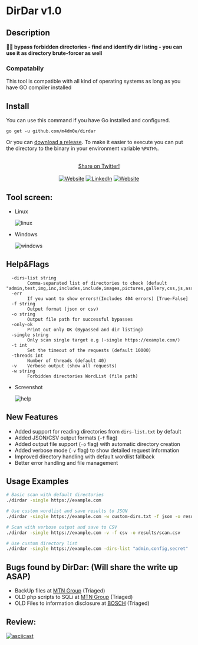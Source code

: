 # DirDar v1.0
  
## Description
<b>🏴‍☠️ bypass forbidden directories - find and identify dir listing - you can use it as directory brute-forcer as well</b><br>

### Compatabily
This tool is compatible with all kind of operating systems as long as you have GO compiler installed

## Install

You can use this command if you have Go installed and configured.

```
go get -u github.com/m4dm0e/dirdar
```

Or you can [download a release](https://github.com/m4dm0e/dirdar/releases).
To make it easier to execute you can put the directory to the binary in your environment variable `%PATH%`.

<p align="center">
    <sub>
  </sub>
  <br>
  <!--Tweet button-->
  <a href="https://twitter.com/intent/tweet?url=https%3A%2F%2Fgithub.com%2Fm4dm0e%2Fdirdar&text=DirDar%20is%20a%20tool%20that%20searches%20for%20(403-Forbidden)%20directories%20to%20break%20it%20and%20get%20dir%20listing%20on%20it." target="_blank">Share on Twitter!
  </a>
  <br><br />
  <a href="https://twitter.com/m4dm0e"><img alt="Website" src="https://img.shields.io/twitter/follow/m4dm0e.svg?style=flat-square&logo=twitter"></a>
<a href="https://www.linkedin.com/in/Albarbari/"><img alt="LinkedIn" src="https://img.shields.io/badge/LinkedIn-Mohammed%20Al%20Barbari-blue?style=flat-square&logo=linkedin"></a>
<a href="https://m4dm0e.github.io/"><img alt="Website" src="https://img.shields.io/badge/Website-m4dm0e.github.io-blue?style=flat-square&logo=google-chrome"></a>
<br />

## Tool screen:
* Linux

  <img src="statics/img/firstScreen.png" alt="linux" ></a>

* Windows

  <img src="statics/img/windows.JPG" alt="windows" ></a>
  
## Help&Flags

```
  -dirs-list string
        Comma-separated list of directories to check (default "admin,test,img,inc,includes,include,images,pictures,gallery,css,js,asset,assets,backup,static,cms,blog,uploads,files")
  -err
        If you want to show errors!(Includes 404 errors) [True-False]
  -f string
        Output format (json or csv)
  -o string
        Output file path for successful bypasses
  -only-ok
        Print out only OK (Bypassed and dir listing)
  -single string
        Only scan single target e.g (-single https://example.com/)
  -t int
        Set the timeout of the requests (default 10000)
  -threads int
        Number of threads (default 40)
  -v    Verbose output (show all requests)
  -w string
        Forbidden directories WordList (file path)
```

* Screenshot

  <img src="statics/img/help.png" alt="help" ></a>

## New Features
- Added support for reading directories from `dirs-list.txt` by default
- Added JSON/CSV output formats (`-f` flag)
- Added output file support (`-o` flag) with automatic directory creation
- Added verbose mode (`-v` flag) to show detailed request information
- Improved directory handling with default wordlist fallback
- Better error handling and file management

## Usage Examples

```bash
# Basic scan with default directories
./dirdar -single https://example.com

# Use custom wordlist and save results to JSON
./dirdar -single https://example.com -w custom-dirs.txt -f json -o results.json

# Scan with verbose output and save to CSV
./dirdar -single https://example.com -v -f csv -o results/scan.csv

# Use custom directory list
./dirdar -single https://example.com -dirs-list "admin,config,secret"
```

## Bugs found by DirDar: (Will share the write up ASAP)
* BackUp files at [MTN Group](https://hackerone.com/mtn_group?type=team) (Triaged)
* OLD php scripts to SQLi at [MTN Group](https://hackerone.com/mtn_group?type=team) (Triaged)
* OLD Files to information disclosure at [BOSCH](http://psirt.bosch.com/) (Triaged)

## Review:

[![asciicast](https://asciinema.org/a/391851.svg)](https://asciinema.org/a/391851)



